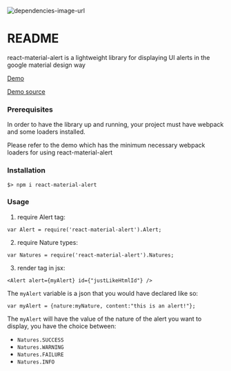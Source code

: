 ![dependencies-image-url]

# README #

react-material-alert is a lightweight library for displaying UI alerts in the google material design way

[Demo](http://mayashaddad.github.io/react-material-alert-demo/)

[Demo source](https://github.com/MayasHaddad/react-material-alert-demo)

### Prerequisites ###
In order to have the library up and running, your project must have webpack and some loaders installed.

Please refer to the demo which has the minimum necessary webpack loaders for using react-material-alert
### Installation ###

`$> npm i react-material-alert`
### Usage ###

1. require Alert tag:

`var Alert = require('react-material-alert').Alert;`

2. require Nature types:

`var Natures = require('react-material-alert').Natures;`

3. render tag in jsx:

`<Alert alert={myAlert} id={"justLikeHtmlId"} />`

The `myAlert` variable is a json that you would have declared like so:

`var myAlert = {nature:myNature, content:"this is an alert!"}; `

The `myAlert` will have the value of the nature of the alert you want to display, you have the choice between:

* `Natures.SUCCESS`
* `Natures.WARNING`
* `Natures.FAILURE`
* `Natures.INFO`

[dependencies-image-url]: https://david-dm.org/MayasHaddad/react-material-alert.svg
